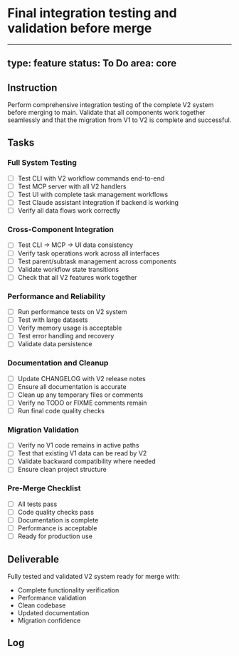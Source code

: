 # Final integration testing and validation before merge

---
type: feature
status: To Do
area: core
---


## Instruction

Perform comprehensive integration testing of the complete V2 system before merging to main. Validate that all components work together seamlessly and that the migration from V1 to V2 is complete and successful.

## Tasks

### Full System Testing
- [ ] Test CLI with V2 workflow commands end-to-end
- [ ] Test MCP server with all V2 handlers
- [ ] Test UI with complete task management workflows
- [ ] Test Claude assistant integration if backend is working
- [ ] Verify all data flows work correctly

### Cross-Component Integration
- [ ] Test CLI → MCP → UI data consistency
- [ ] Verify task operations work across all interfaces
- [ ] Test parent/subtask management across components
- [ ] Validate workflow state transitions
- [ ] Check that all V2 features work together

### Performance and Reliability
- [ ] Run performance tests on V2 system
- [ ] Test with large datasets
- [ ] Verify memory usage is acceptable
- [ ] Test error handling and recovery
- [ ] Validate data persistence

### Documentation and Cleanup
- [ ] Update CHANGELOG with V2 release notes
- [ ] Ensure all documentation is accurate
- [ ] Clean up any temporary files or comments
- [ ] Verify no TODO or FIXME comments remain
- [ ] Run final code quality checks

### Migration Validation
- [ ] Verify no V1 code remains in active paths
- [ ] Test that existing V1 data can be read by V2
- [ ] Validate backward compatibility where needed
- [ ] Ensure clean project structure

### Pre-Merge Checklist
- [ ] All tests pass
- [ ] Code quality checks pass
- [ ] Documentation is complete
- [ ] Performance is acceptable
- [ ] Ready for production use

## Deliverable

Fully tested and validated V2 system ready for merge with:
- Complete functionality verification
- Performance validation
- Clean codebase
- Updated documentation
- Migration confidence

## Log
